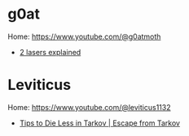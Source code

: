 # g0at
Home: https://www.youtube.com/@g0atmoth
- [2 lasers explained](https://youtu.be/qNGjQSUEQfs)

# Leviticus
Home: https://www.youtube.com/@leviticus1132
- [Tips to Die Less in Tarkov | Escape from Tarkov](https://youtu.be/n9PEEfksbLs)
